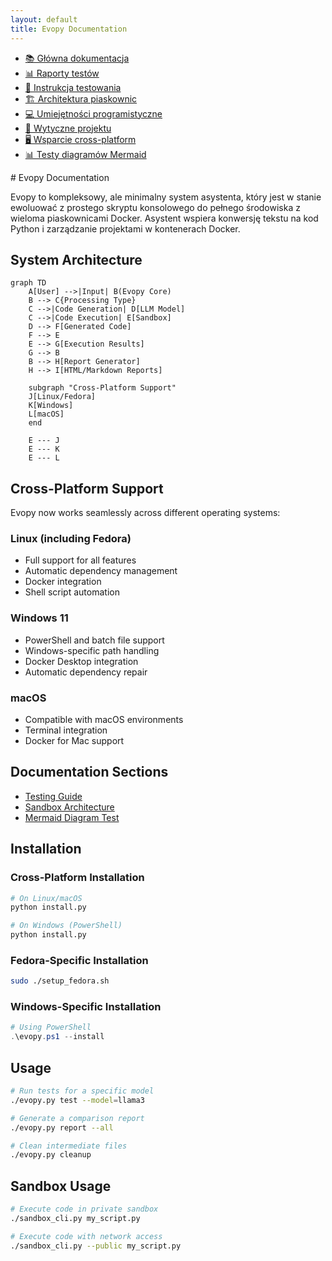 ```yaml
---
layout: default
title: Evopy Documentation
---
```



<!-- MENU_START -->
<div class="navigation-menu">
  <ul>
    <li class="current"><a href="index.md">📚 Główna dokumentacja</a></li>
    <li><a href="reports/index.md">📊 Raporty testów</a></li>
    <li><a href="TESTING.md">🧪 Instrukcja testowania</a></li>
    <li><a href="sandbox_architecture.md">🏗️ Architektura piaskownic</a></li>
    <li><a href="junior_programmer_skills.md">💻 Umiejętności programistyczne</a></li>
    <li><a href="project_guidelines.md">📝 Wytyczne projektu</a></li>
    <li><a href="cross_platform.md">🖥️ Wsparcie cross-platform</a></li>
    <li><a href="mermaid_test.md">📊 Testy diagramów Mermaid</a></li>
  </ul>
</div>
<!-- MENU_END -->
# Evopy Documentation

Evopy to kompleksowy, ale minimalny system asystenta, który jest w stanie ewoluować z prostego skryptu konsolowego do pełnego środowiska z wieloma piaskownicami Docker. Asystent wspiera konwersję tekstu na kod Python i zarządzanie projektami w kontenerach Docker.

## System Architecture

```mermaid
graph TD
    A[User] -->|Input| B(Evopy Core)
    B --> C{Processing Type}
    C -->|Code Generation| D[LLM Model]
    C -->|Code Execution| E[Sandbox]
    D --> F[Generated Code]
    F --> E
    E --> G[Execution Results]
    G --> B
    B --> H[Report Generator]
    H --> I[HTML/Markdown Reports]
    
    subgraph "Cross-Platform Support"
    J[Linux/Fedora]
    K[Windows]
    L[macOS]
    end
    
    E --- J
    E --- K
    E --- L
```

## Cross-Platform Support

Evopy now works seamlessly across different operating systems:

### Linux (including Fedora)
- Full support for all features
- Automatic dependency management
- Docker integration
- Shell script automation

### Windows 11
- PowerShell and batch file support
- Windows-specific path handling
- Docker Desktop integration
- Automatic dependency repair

### macOS
- Compatible with macOS environments
- Terminal integration
- Docker for Mac support

## Documentation Sections

- [Testing Guide](TESTING.md)
- [Sandbox Architecture](sandbox_architecture.md)
- [Mermaid Diagram Test](mermaid_test.md)

## Installation

### Cross-Platform Installation

```bash
# On Linux/macOS
python install.py

# On Windows (PowerShell)
python install.py
```

### Fedora-Specific Installation

```bash
sudo ./setup_fedora.sh
```

### Windows-Specific Installation

```powershell
# Using PowerShell
.\evopy.ps1 --install
```

## Usage

```bash
# Run tests for a specific model
./evopy.py test --model=llama3

# Generate a comparison report
./evopy.py report --all

# Clean intermediate files
./evopy.py cleanup
```

## Sandbox Usage

```bash
# Execute code in private sandbox
./sandbox_cli.py my_script.py

# Execute code with network access
./sandbox_cli.py --public my_script.py
```
